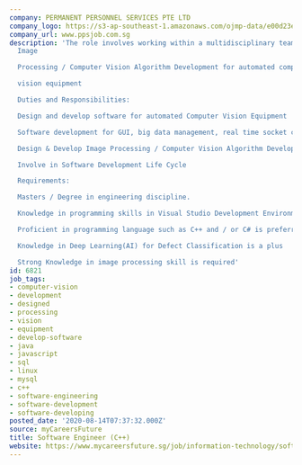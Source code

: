 ```yaml
---
company: PERMANENT PERSONNEL SERVICES PTE LTD
company_logo: https://s3-ap-southeast-1.amazonaws.com/ojmp-data/e00d23ea0d74adc078e5592444d34422/permanent-personnel-services.jpg
company_url: www.ppsjob.com.sg
description: 'The role involves working within a multidisciplinary team to carry out
  Image

  Processing / Computer Vision Algorithm Development for automated computer

  vision equipment

  Duties and Responsibilities:

  Design and develop software for automated Computer Vision Equipment

  Software development for GUI, big data management, real time socket communication

  Design & Develop Image Processing / Computer Vision Algorithm Development

  Involve in Software Development Life Cycle

  Requirements:

  Masters / Degree in engineering discipline.

  Knowledge in programming skills in Visual Studio Development Environmentis a plus

  Proficient in programming language such as C++ and / or C# is preferred

  Knowledge in Deep Learning(AI) for Defect Classification is a plus

  Strong Knowledge in image processing skill is required'
id: 6821
job_tags:
- computer-vision
- development
- designed
- processing
- vision
- equipment
- develop-software
- java
- javascript
- sql
- linux
- mysql
- c++
- software-engineering
- software-development
- software-developing
posted_date: '2020-08-14T07:37:32.000Z'
source: myCareersFuture
title: Software Engineer (C++)
website: https://www.mycareersfuture.sg/job/information-technology/software-engineer-e5fdef8cb976220a1a196dcf059618ef
---
```

